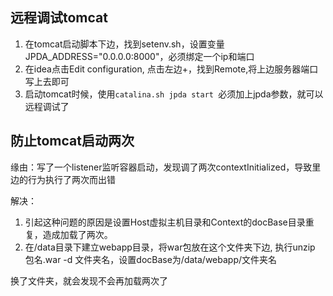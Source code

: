 ## 远程调试tomcat
1. 在tomcat启动脚本下边，找到setenv.sh，设置变量JPDA_ADDRESS="0.0.0.0:8000"，必须绑定一个ip和端口
2. 在idea点击Edit configuration, 点击左边+，找到Remote,将上边服务器端口写上去即可
3. 启动tomcat时候，使用`catalina.sh jpda start `必须加上jpda参数，就可以远程调试了

## 防止tomcat启动两次
缘由：写了一个listener监听容器启动，发现调了两次contextInitialized，导致里边的行为执行了两次而出错

解决：
1. 引起这种问题的原因是设置Host虚拟主机目录和Context的docBase目录重复，造成加载了两次。
2. 在/data目录下建立webapp目录，将war包放在这个文件夹下边, 执行unzip 包名.war -d 文件夹名，设置docBase为/data/webapp/文件夹名

换了文件夹，就会发现不会再加载两次了
